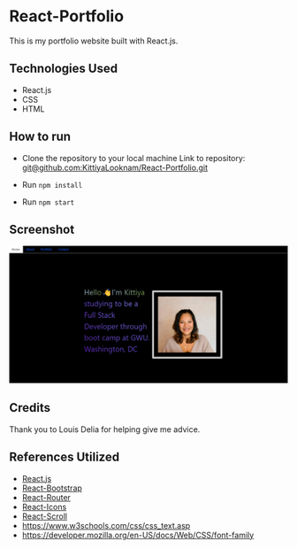 # React-Portfolio
This is my portfolio website built with React.js.


## Technologies Used
- React.js
- CSS
- HTML

## How to run
- Clone the repository to your local machine  Link to repository: [git@github.com:KittiyaLooknam/React-Portfolio.git](https://github.com/KittiyaLooknam/React-Portfolio.git)

- Run `npm install`

- Run `npm start`



## Screenshot
![alt text](image.png)



## Credits 
Thank you to Louis Delia for helping give me advice.

## References Utilized
- [React.js](https://reactjs.org/)
- [React-Bootstrap](https://react-bootstrap.github.io/)
- [React-Router](https://reactrouter.com/)
- [React-Icons](https://react-icons.github.io/react-icons/)
- [React-Scroll](https://www.npmjs.com/package/react-scroll)
- https://www.w3schools.com/css/css_text.asp 
- https://developer.mozilla.org/en-US/docs/Web/CSS/font-family